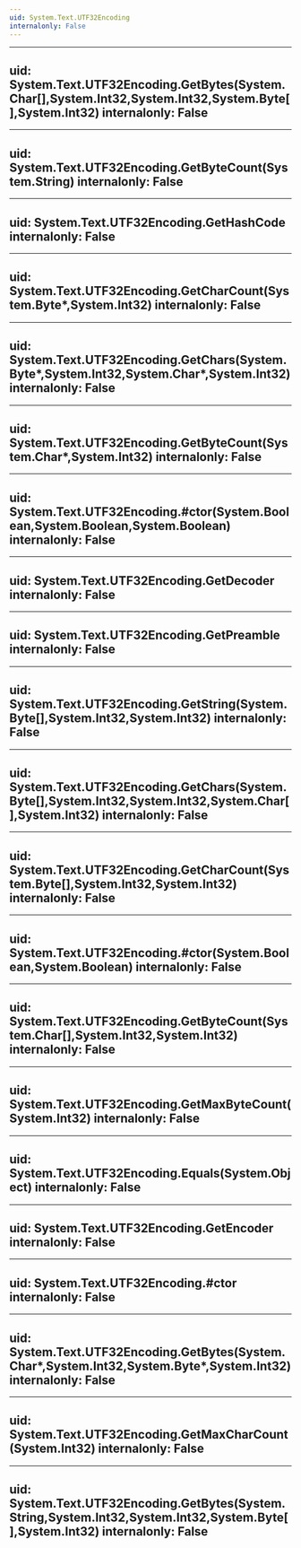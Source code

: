```yaml
---
uid: System.Text.UTF32Encoding
internalonly: False
---
```


---
uid: System.Text.UTF32Encoding.GetBytes(System.Char[],System.Int32,System.Int32,System.Byte[],System.Int32)
internalonly: False
---

---
uid: System.Text.UTF32Encoding.GetByteCount(System.String)
internalonly: False
---

---
uid: System.Text.UTF32Encoding.GetHashCode
internalonly: False
---

---
uid: System.Text.UTF32Encoding.GetCharCount(System.Byte*,System.Int32)
internalonly: False
---

---
uid: System.Text.UTF32Encoding.GetChars(System.Byte*,System.Int32,System.Char*,System.Int32)
internalonly: False
---

---
uid: System.Text.UTF32Encoding.GetByteCount(System.Char*,System.Int32)
internalonly: False
---

---
uid: System.Text.UTF32Encoding.#ctor(System.Boolean,System.Boolean,System.Boolean)
internalonly: False
---

---
uid: System.Text.UTF32Encoding.GetDecoder
internalonly: False
---

---
uid: System.Text.UTF32Encoding.GetPreamble
internalonly: False
---

---
uid: System.Text.UTF32Encoding.GetString(System.Byte[],System.Int32,System.Int32)
internalonly: False
---

---
uid: System.Text.UTF32Encoding.GetChars(System.Byte[],System.Int32,System.Int32,System.Char[],System.Int32)
internalonly: False
---

---
uid: System.Text.UTF32Encoding.GetCharCount(System.Byte[],System.Int32,System.Int32)
internalonly: False
---

---
uid: System.Text.UTF32Encoding.#ctor(System.Boolean,System.Boolean)
internalonly: False
---

---
uid: System.Text.UTF32Encoding.GetByteCount(System.Char[],System.Int32,System.Int32)
internalonly: False
---

---
uid: System.Text.UTF32Encoding.GetMaxByteCount(System.Int32)
internalonly: False
---

---
uid: System.Text.UTF32Encoding.Equals(System.Object)
internalonly: False
---

---
uid: System.Text.UTF32Encoding.GetEncoder
internalonly: False
---

---
uid: System.Text.UTF32Encoding.#ctor
internalonly: False
---

---
uid: System.Text.UTF32Encoding.GetBytes(System.Char*,System.Int32,System.Byte*,System.Int32)
internalonly: False
---

---
uid: System.Text.UTF32Encoding.GetMaxCharCount(System.Int32)
internalonly: False
---

---
uid: System.Text.UTF32Encoding.GetBytes(System.String,System.Int32,System.Int32,System.Byte[],System.Int32)
internalonly: False
---

